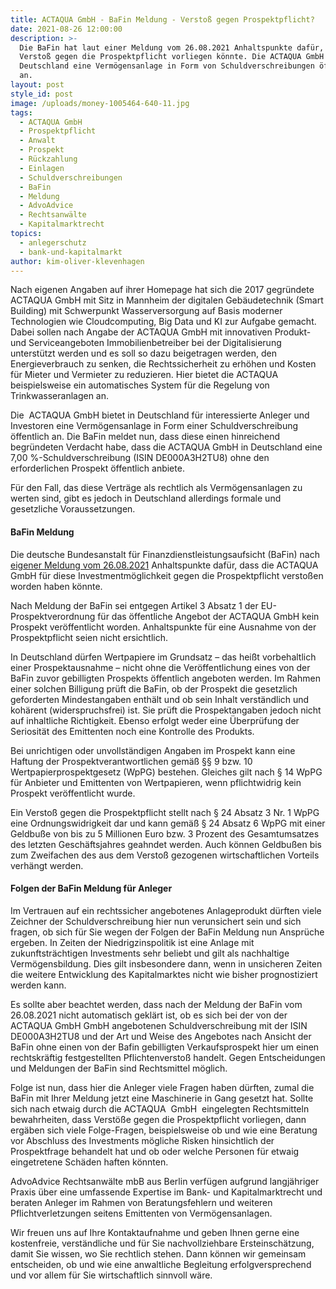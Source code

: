 ```yaml
---
title: ACTAQUA GmbH - BaFin Meldung - Verstoß gegen Prospektpflicht?
date: 2021-08-26 12:00:00
description: >-
  Die BaFin hat laut einer Meldung vom 26.08.2021 Anhaltspunkte dafür, dass ein
  Verstoß gegen die Prospektpflicht vorliegen könnte. Die ACTAQUA GmbH bietet in
  Deutschland eine Vermögensanlage in Form von Schuldverschreibungen öffentlich
  an. 
layout: post
style_id: post
image: /uploads/money-1005464-640-11.jpg
tags:
  - ACTAQUA GmbH
  - Prospektpflicht
  - Anwalt
  - Prospekt
  - Rückzahlung
  - Einlagen
  - Schuldverschreibungen
  - BaFin
  - Meldung
  - AdvoAdvice
  - Rechtsanwälte
  - Kapitalmarktrecht
topics:
  - anlegerschutz
  - bank-und-kapitalmarkt
author: kim-oliver-klevenhagen
---
```

Nach eigenen Angaben auf ihrer Homepage hat sich die 2017 gegründete ACTAQUA GmbH mit Sitz in Mannheim der digitalen Gebäudetechnik (Smart Building) mit Schwerpunkt Wasserversorgung auf Basis moderner Technologien wie Cloudcomputing, Big Data und KI zur Aufgabe gemacht. Dabei sollen nach Angabe der ACTAQUA GmbH mit innovativen Produkt- und Serviceangeboten Immobilienbetreiber bei der Digitalisierung unterstützt werden und es soll so dazu beigetragen werden, den Energieverbrauch zu senken, die Rechtssicherheit zu erhöhen und Kosten für Mieter und Vermieter zu reduzieren. Hier bietet die ACTAQUA beispielsweise ein automatisches System für die Regelung von Trinkwasseranlagen an.&nbsp;

Die &nbsp;ACTAQUA GmbH bietet in Deutschland für interessierte Anleger und Investoren eine Vermögensanlage in Form einer Schuldverschreibung öffentlich an. Die BaFin meldet nun, dass diese einen hinreichend begründeten Verdacht habe, dass die ACTAQUA GmbH in Deutschland eine 7,00 %-Schuldverschreibung (ISIN DE000A3H2TU8) ohne den erforderlichen Prospekt öffentlich anbiete.

Für den Fall, das diese Verträge als rechtlich als Vermögensanlagen zu werten sind, gibt es jedoch in Deutschland allerdings formale und gesetzliche Voraussetzungen.

#### BaFin Meldung

Die deutsche Bundesanstalt für Finanzdienstleistungsaufsicht (BaFin) nach [eigener Meldung vom 26.08.2021](https://www.bafin.de/SharedDocs/Veroeffentlichungen/DE/Verbrauchermitteilung/weitere/2021/meldung_210826_ACTAQUA_GmbH.html;jsessionid=1BED6391AC0E2750FC226F4F10E6D76C.2_cid501) Anhaltspunkte dafür, dass die ACTAQUA GmbH für diese Investmentmöglichkeit gegen die Prospektpflicht versto&szlig;en worden haben könnte.&nbsp;&nbsp;

Nach Meldung der BaFin sei entgegen Artikel 3 Absatz 1 der EU-Prospektverordnung für das öffentliche Angebot der ACTAQUA GmbH kein Prospekt veröffentlicht worden. Anhaltspunkte für eine Ausnahme von der Prospektpflicht seien nicht ersichtlich.

In Deutschland dürfen Wertpapiere im Grundsatz – das hei&szlig;t vorbehaltlich einer Prospektausnahme – nicht ohne die Veröffentlichung eines von der BaFin zuvor gebilligten Prospekts öffentlich angeboten werden. Im Rahmen einer solchen Billigung prüft die BaFin, ob der Prospekt die gesetzlich geforderten Mindestangaben enthält und ob sein Inhalt verständlich und kohärent (widerspruchsfrei) ist. Sie prüft die Prospektangaben jedoch nicht auf inhaltliche Richtigkeit. Ebenso erfolgt weder eine Überprüfung der Seriosität des Emittenten noch eine Kontrolle des Produkts.

Bei unrichtigen oder unvollständigen Angaben im Prospekt kann eine Haftung der Prospektverantwortlichen gemä&szlig; &sect;&sect; 9 bzw. 10 Wertpapierprospektgesetz (WpPG) bestehen. Gleiches gilt nach &sect; 14 WpPG für Anbieter und Emittenten von Wertpapieren, wenn pflichtwidrig kein Prospekt veröffentlicht wurde.

Ein Versto&szlig; gegen die Prospektpflicht stellt nach &sect; 24 Absatz 3 Nr. 1 WpPG eine Ordnungswidrigkeit dar und kann gemä&szlig; &sect; 24 Absatz 6 WpPG mit einer Geldbu&szlig;e von bis zu 5 Millionen Euro bzw. 3 Prozent des Gesamtumsatzes des letzten Geschäftsjahres geahndet werden. Auch können Geldbu&szlig;en bis zum Zweifachen des aus dem Versto&szlig; gezogenen wirtschaftlichen Vorteils verhängt werden.

#### Folgen der BaFin Meldung für Anleger

Im Vertrauen auf ein rechtssicher angebotenes Anlageprodukt dürften viele Zeichner der Schuldverschreibung hier nun verunsichert sein und sich fragen, ob sich für Sie wegen der Folgen der BaFin Meldung nun Ansprüche ergeben. In Zeiten der Niedrigzinspolitik ist eine Anlage mit zukunftsträchtigen Investments sehr beliebt und gilt als nachhaltige Vermögensbildung. Dies gilt insbesondere dann, wenn in unsicheren Zeiten die weitere Entwicklung des Kapitalmarktes nicht wie bisher prognostiziert werden kann.&nbsp;

Es sollte aber beachtet werden, dass nach der Meldung der BaFin vom 26.08.2021 nicht automatisch geklärt ist, ob es sich bei der von der ACTAQUA GmbH GmbH angebotenen Schuldverschreibung mit der ISIN DE000A3H2TU8 und der Art und Weise des Angebotes nach Ansicht der BaFin ohne einen von der Bafin gebilligten Verkaufsprospekt hier um einen rechtskräftig festgestellten Pflichtenversto&szlig; handelt. Gegen Entscheidungen und Meldungen der BaFin sind Rechtsmittel möglich.

Folge ist nun, dass hier die Anleger viele Fragen haben dürften, zumal die BaFin mit Ihrer Meldung jetzt eine Maschinerie in Gang gesetzt hat. Sollte sich nach etwaig durch die ACTAQUA&nbsp; GmbH &nbsp;eingelegten Rechtsmitteln bewahrheiten, dass Verstö&szlig;e gegen die Prospektpflicht vorliegen, dann ergäben sich viele Folge-Fragen, beispielsweise ob und wie eine Beratung vor Abschluss des Investments mögliche Risken hinsichtlich der Prospektfrage behandelt hat und ob oder welche Personen für etwaig eingetretene Schäden haften könnten.

AdvoAdvice Rechtsanwälte mbB aus Berlin verfügen aufgrund langjähriger Praxis über eine umfassende Expertise im Bank- und Kapitalmarktrecht und beraten Anleger im Rahmen von Beratungsfehlern und weiteren Pflichtverletzungen seitens Emittenten von Vermögensanlagen.&nbsp;

Wir freuen uns auf Ihre Kontaktaufnahme und geben Ihnen gerne eine kostenfreie, verständliche und für Sie nachvollziehbare Ersteinschätzung, damit Sie wissen, wo Sie rechtlich stehen. Dann können wir gemeinsam entscheiden, ob und wie eine anwaltliche Begleitung erfolgversprechend und vor allem für Sie wirtschaftlich sinnvoll wäre.
